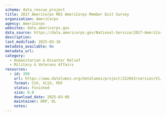 ```yaml
---
schema: data_rescue_project 
title: 2017 AmeriCorps MES AmeriCorps Member Exit Survey
organization: AmeriCorps
agency: AmeriCorps
websites: data.americorps.gov
data_source: https://data.americorps.gov/National-Service/2017-AmeriCorps-MES-AmeriCorps-Member-Exit-Survey/tpbh-nswq
description: 
last_modified: 2025-03-10
metadata_available: No
metadata_url: 
category:
  - Humanitarian & Disaster Relief 
  - Military & Veterans Affairs 
resources:
  - id: 399
    url: https://www.datalumos.org/datalumos/project/222043/version/V1/view
    format: CSV, XLSX, PDF
    status: Finished
    size: 0.0
    download_date: 2025-03-08
    maintainer: DRP, DL
    notes: 
---
```

